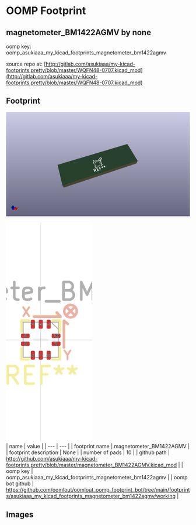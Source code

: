 # OOMP Footprint  
## magnetometer_BM1422AGMV  by none  
  
oomp key: oomp_asukiaaa_my_kicad_footprints_magnetometer_bm1422agmv  
  
source repo at: [http://gitlab.com/asukiaaa/my-kicad-footprints.pretty/blob/master/WQFN48-0707.kicad_mod](http://gitlab.com/asukiaaa/my-kicad-footprints.pretty/blob/master/WQFN48-0707.kicad_mod)  
## Footprint  
  
[![working_kicad_pcb_3d.png](working_kicad_pcb_3d_600.png)](working_kicad_pcb_3d.png)  
  
[![working.png](working_600.png)](working.png)  
| name | value | 
| --- | --- | 
| footprint name | magnetometer_BM1422AGMV | 
| footprint description | None | 
| number of pads | 10 | 
| github path | http://github.com/asukiaaa/my-kicad-footprints.pretty/blob/master/magnetometer_BM1422AGMV.kicad_mod | 
| oomp key | oomp_asukiaaa_my_kicad_footprints_magnetometer_bm1422agmv | 
| oomp bot github | https://github.com/oomlout/oomlout_oomp_footprint_bot/tree/main/footprints/asukiaaa_my_kicad_footprints_magnetometer_bm1422agmv/working | 
## Images  
